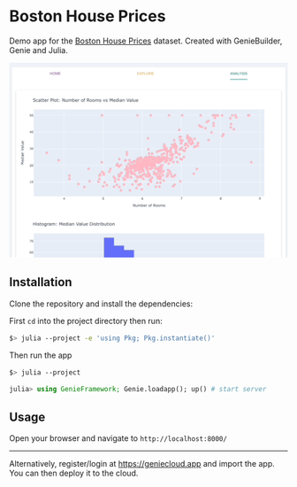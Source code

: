 # Boston House Prices

Demo app for the [Boston House Prices](https://www.kaggle.com/datasets/vikrishnan/boston-house-prices) dataset. Created with GenieBuilder, Genie
and Julia.

![demo gif](preview.gif)

## Installation

Clone the repository and install the dependencies:

First `cd` into the project directory then run:

```bash
$> julia --project -e 'using Pkg; Pkg.instantiate()'
```

Then run the app

```bash
$> julia --project
```

```julia
julia> using GenieFramework; Genie.loadapp(); up() # start server
```

## Usage

Open your browser and navigate to `http://localhost:8000/`

---

Alternatively, register/login at <https://geniecloud.app> and import the app. You can then deploy it to the cloud.
